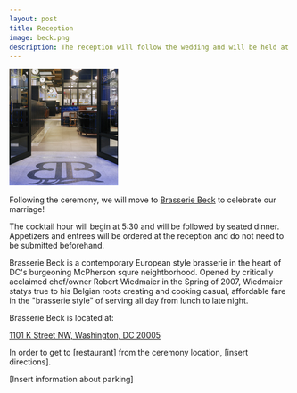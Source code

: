 ```yaml
---
layout: post
title: Reception
image: beck.png
description: The reception will follow the wedding and will be held at Brasserie Beck, a contemporary Belgian Brasserie in downtown Washington, DC.
---
```


![Beck front door](/images/beck_entrance.jpg)

Following the ceremony, we will move to [Brasserie Beck](http://beckdc.com/) to celebrate our marriage! 

The cocktail hour will begin at 5:30 and will be followed by seated dinner. Appetizers and entrees will be ordered at the reception and do not need to be submitted beforehand. 

Brasserie Beck is a contemporary European style brasserie in the heart of DC's burgeoning McPherson squre neightborhood. Opened by critically acclaimed chef/owner Robert Wiedmaier in the Spring of 2007, Wiedmaier statys true to his Belgian roots creating and cooking casual, affordable fare in the "brasserie style" of serving all day from lunch to late night.

Brasserie Beck is located at: 

[1101 K Street NW, Washington, DC 20005](http://maps.google.com/maps/place?q=brasserie+beck+washington+dc&hl=en&cid=16805725036757829664)

In order to get to [restaurant] from the ceremony location, [insert directions]. 

[Insert information about parking]